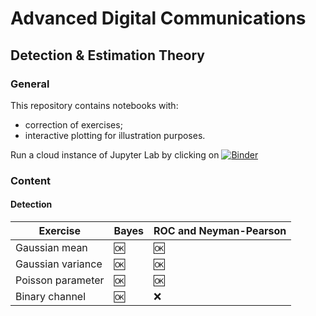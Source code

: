# Advanced Digital Communications
## Detection & Estimation Theory

### General
This repository contains notebooks with:
* correction of exercises;
* interactive plotting for illustration purposes.

Run a cloud instance of Jupyter Lab by clicking on [![Binder](https://mybinder.org/badge_logo.svg)](https://mybinder.org/v2/gh/LelioC/4tc_cna_notebooks/HEAD)

### Content

#### Detection
| Exercise | Bayes | ROC and Neyman-Pearson |
| -------- | ----- | ---------------------- |
| Gaussian mean | 🆗 | 🆗 |
| Gaussian variance | 🆗 | 🆗 |
| Poisson parameter | 🆗 | 🆗 |
| Binary channel | 🆗 | ❌ |